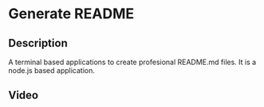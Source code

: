 # Generate README

## Description

A terminal based applications to create profesional README.md files. It is a node.js based application.

## Video
